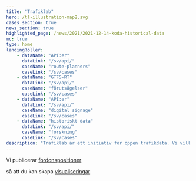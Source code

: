 ```yaml
---
title: "Trafiklab"
hero: /tl-illustration-map2.svg
cases_section: true
news_section: true
highlighted_page: /news/2021/2021-12-14-koda-historical-data
mc: true
type: home
landingRoller:
    - dataName: "API:er"
      dataLink: "/sv/api/"
      caseName: "route-planners"
      caseLink: "/sv/cases"
    - dataName: "GTFS-RT"
      dataLink: "/sv/api/"
      caseName: "förutsägelser"
      caseLink: "/sv/cases"
    - dataName: "API:er"
      dataLink: "/sv/api/"
      caseName: "digital signage"
      caseLink: "/sv/cases"
    - dataName: "historiskt data"
      dataLink: "/sv/api/"
      caseName: "forskning"
      caseLink: "/sv/cases"
description: "Trafiklab är ett initiativ för öppen trafikdata. Vi vill göra det enklare att få tillgång till APIer från trafikföretag, lättare att visa upp vad som finns och roligare att prata om vad man skulle kunna göra. Här kan du utforska vad andra gjort, dela bra idéer och hitta information om tillgängliga APIer."
---
```

<p>Vi publicerar <a class="landing-roller" href="/sv/api/trafiklab-apis/gtfs-regional/realtime/">fordonspositioner</a></p>
<p>så att du kan skapa <a class="landing-roller" href="/sv/cases">visualiseringar</a></p>
